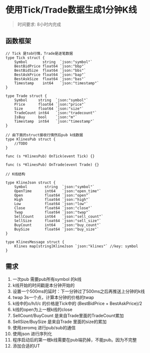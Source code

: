 # 使用Tick/Trade数据生成1分钟K线

> 时间要求: 8小时内完成


## 函数框架
```golang
// Tick 是tob行情，Trade是逐笔数据
type Tick struct {
    Symbol       string  `json:"symbol"`
    BestBidPrice float64 `json:"bbp"`
    BestBidSize  float64 `json:"bbs"`
    BestAskPrice float64 `json:"bap"`
    BestAskSize  float64 `json:"bas"`
    Timestamp    int64   `json:"timestamp"`
}
 
type Trade struct {
    Symbol     string  `json:"symbol"`
    Price      float64 `json:"price"`
    Size       float64 `json:"size"`
    TradeCount int64   `json:"tradecount"`
    IsBuy      bool    `json:"m"`
    Timestamp  int64   `json:"timestamp"`
}
 
// 由下面的struct接收行情然后pub k线数据
type KlinesPub struct {
    //TODO
}
 
func (s *KlinesPub) OnTick(event Tick) {}
 
func (s *KlinesPub) OnTrade(event Trade) {}
 
// K线结构

type KlineJson struct {
    Symbol        string  `json:"symbol"`
    OpenTime      int64   `json:"open_time"`
    Open          float64 `json:"open"`
    High          float64 `json:"high"`
    Low           float64 `json:"low"`
    Close         float64 `json:"close"`
    Twap          float64 `json:"twap"`
    SellCount     int64   `json:"sell_count"`
    SellSize      float64 `json:"sell_size"`
    BuyCount      int64   `json:"buy_count"`
    BuySize       float64 `json:"buy_size"`
}
 
type KlinesMessage struct {
    Klines map[string]KlineJson `json:"klines"` //key: symbol
}
```

## 需求

1. 一次pub 需要pub所有symbol 的k线
2. k线开始的时间戳是本分钟开始的
3. 设置一个500ms的延时：下一分钟过了500ms之后再推送上分钟的k线
4. twap 3s一个点，计算本分钟的价格的twap
5. k线中的o/h/l/c 的价格是Tick中的 (BestBidPrice + BestAskPrice)/2
6. k线的open为上一根k线的close
7. SellCount/BuyCount 是来自Trade里面的TradeCount累加
8. SellSize/BuySize 是来自Trade 里面的size的累加
9. 使用zeromq 进行pub/sub的通信
10. 使用json 进行序列化
11. 程序启动后的第一根k线需要在pub端扔掉，不能pub。因为不完整
12. 添加合适的UT
 